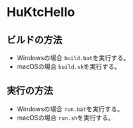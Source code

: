 # HuKtcHello

## ビルドの方法
- Windowsの場合
    `build.bat`を実行する。
- macOSの場合
    `build.sh`を実行する。

## 実行の方法
- Windowsの場合
    `run.bat`を実行する。
- macOSの場合
    `run.sh`を実行する。
